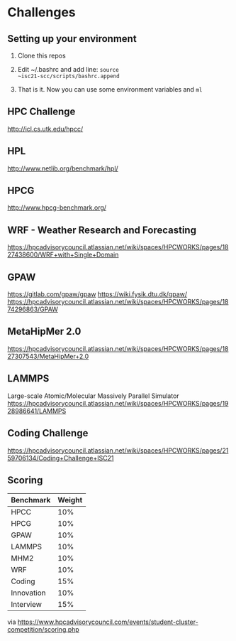 # Challenges

## Setting up your environment
1. Clone this repos
2. Edit ~/.bashrc and add line:
<code>source ~isc21-scc/scripts/bashrc.append</code>

3. That is it. Now you can use some environment variables and `ml`

## HPC Challenge
http://icl.cs.utk.edu/hpcc/

## HPL
http://www.netlib.org/benchmark/hpl/


## HPCG
http://www.hpcg-benchmark.org/

## WRF - Weather Research and Forecasting
https://hpcadvisorycouncil.atlassian.net/wiki/spaces/HPCWORKS/pages/1827438600/WRF+with+Single+Domain

## GPAW
https://gitlab.com/gpaw/gpaw
https://wiki.fysik.dtu.dk/gpaw/
https://hpcadvisorycouncil.atlassian.net/wiki/spaces/HPCWORKS/pages/1874296863/GPAW


## MetaHipMer 2.0
https://hpcadvisorycouncil.atlassian.net/wiki/spaces/HPCWORKS/pages/1827307543/MetaHipMer+2.0

## LAMMPS
Large-scale Atomic/Molecular Massively Parallel Simulator
https://hpcadvisorycouncil.atlassian.net/wiki/spaces/HPCWORKS/pages/1928986641/LAMMPS


## Coding Challenge
https://hpcadvisorycouncil.atlassian.net/wiki/spaces/HPCWORKS/pages/2159706134/Coding+Challenge+ISC21


## Scoring

| Benchmark  | Weight |
|------------|--------|
| HPCC       | 10%    |
| HPCG       | 10%    |
| GPAW       | 10%    |
| LAMMPS     | 10%    |
| MHM2       | 10%    |
| WRF        | 10%    |
| Coding     | 15%    |
| Innovation | 10%    |
| Interview  | 15%    |


via https://www.hpcadvisorycouncil.com/events/student-cluster-competition/scoring.php
